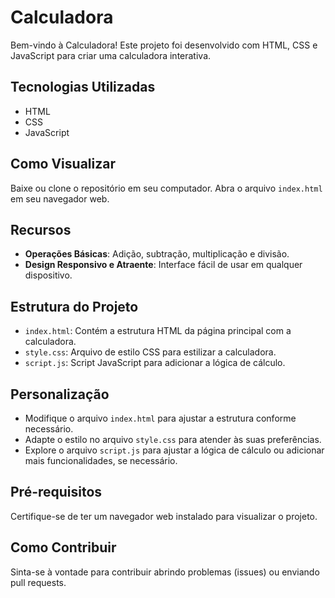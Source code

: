 # Calculadora

Bem-vindo à Calculadora! Este projeto foi desenvolvido com HTML, CSS e JavaScript para criar uma calculadora interativa.

## Tecnologias Utilizadas

- HTML
- CSS
- JavaScript

## Como Visualizar

Baixe ou clone o repositório em seu computador.
Abra o arquivo `index.html` em seu navegador web.

## Recursos

- **Operações Básicas**: Adição, subtração, multiplicação e divisão.
- **Design Responsivo e Atraente**: Interface fácil de usar em qualquer dispositivo.

## Estrutura do Projeto

- `index.html`: Contém a estrutura HTML da página principal com a calculadora.
- `style.css`: Arquivo de estilo CSS para estilizar a calculadora.
- `script.js`: Script JavaScript para adicionar a lógica de cálculo.

## Personalização

- Modifique o arquivo `index.html` para ajustar a estrutura conforme necessário.
- Adapte o estilo no arquivo `style.css` para atender às suas preferências.
- Explore o arquivo `script.js` para ajustar a lógica de cálculo ou adicionar mais funcionalidades, se necessário.

## Pré-requisitos

Certifique-se de ter um navegador web instalado para visualizar o projeto.

## Como Contribuir

Sinta-se à vontade para contribuir abrindo problemas (issues) ou enviando pull requests.
